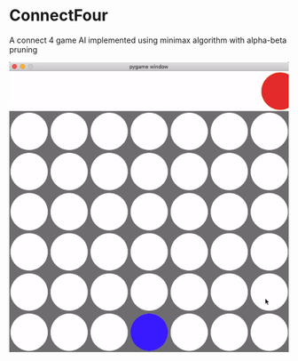 # ConnectFour
A connect 4 game AI implemented using minimax algorithm with alpha-beta pruning


![](connect4wAI_demo.gif)
